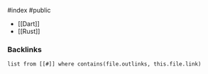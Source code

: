 #index #public 
- [[Dart]]
- [[Rust]]


### Backlinks
```dataview 
list from [[#]] where contains(file.outlinks, this.file.link)
```


